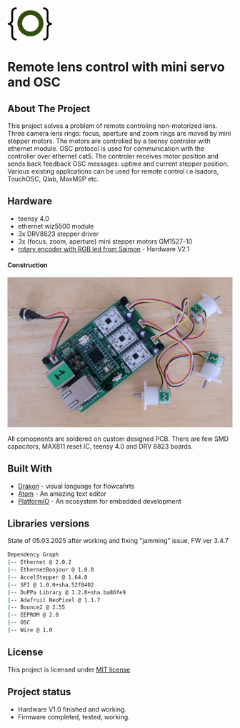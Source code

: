 <a href="http://gz.technology" target="_blank">![logo](doc/logo.png)</a>

# Remote lens control with mini servo and OSC

## About The Project

This project solves a problem of remote controling non-motorized lens. Three camera lens rings: focus, aperture and zoom rings are moved by mini stepper motors. The motors are controlled by a teensy controler with ethernet module. OSC protocol is used for communication with the controller over ethernet cat5. The controler receives motor position and sends back feedback OSC messages: uptime and current stepper position.
Various existing applications can be used for remote control i.e Isadora, TouchOSC, Qlab, MaxMSP etc.

## Hardware
* teensy 4.0
* ethernet wiz5500 module
* 3x DRV8823 stepper driver
* 3x (focus, zoom, aperture) mini stepper motors GM1527-10
* [rotary encoder with RGB led from Saimon](https://github.com/Fattoresaimon/I2CEncoderV2.1) - Hardware V2.1

#### Construction

![prototype](doc/prototype.jpg)

All comopnents are soldered on custom designed PCB. There are few SMD capacitors, MAX811 reset IC, teensy 4.0 and DRV 8823 boards.

## Built With
* [Drakon](http://drakon-editor.sourceforge.net) - visual language for flowcahrts
* [Atom](https://atom.io) - An amazing text editor
* [PlatformIO](https://platformio.org) - An ecosystem for embedded development

## Libraries versions

State of 05.03.2025 after working and fixing "jamming" issue, FW ver 3.4.7

```bash
Dependency Graph
|-- Ethernet @ 2.0.2
|-- EthernetBonjour @ 1.0.0
|-- AccelStepper @ 1.64.0
|-- SPI @ 1.0.0+sha.52f8402
|-- DuPPa Library @ 1.2.0+sha.ba86fe9
|-- Adafruit NeoPixel @ 1.1.7
|-- Bounce2 @ 2.55
|-- EEPROM @ 2.0
|-- OSC
|-- Wire @ 1.0
```

## License
This project is licensed under [MIT license](http://opensource.org/licenses/mit-license.php)

## Project status
- Hardware V1.0 finished and working.
- Firmware completed, tested, working.
